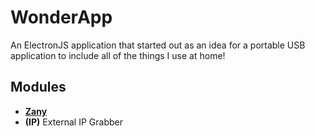 # WonderApp
An ElectronJS application that started out as an idea for a portable USB application to include all of the things I use at home!

## Modules
- **[Zany](https://github.com/jnvm/zany)**
- **(IP)** External IP Grabber
